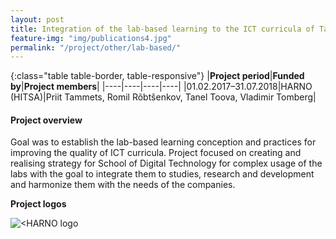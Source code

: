 ```yaml
---
layout: post
title: Integration of the lab-based learning to the ICT curricula of Tallinn University   
feature-img: "img/publications4.jpg"
permalink: "/project/other/lab-based/"
---
```


{:class="table table-border, table-responsive"}
|**Project period**|**Funded by**|**Project members**|
|----|----|----|----|
|01.02.2017–31.07.2018|HARNO (HITSA)|Priit Tammets, Romil Rõbtšenkov, Tanel Toova, Vladimir Tomberg|

#### Project overview
Goal was to establish the lab-based learning conception and practices for improving the quality of ICT curricula. Project focused on creating and realising strategy for School of Digital Technology for complex usage of the labs with the goal to integrate them to studies, research and development and harmonize them with the needs of the companies. 

**Project logos**
<div> 
    <img class="img-fluid-innews" src="{{ '/img/financier_logos/HARNO.jpg' | prepend: site.baseurl }}" alt="<HARNO logo">
</div>
